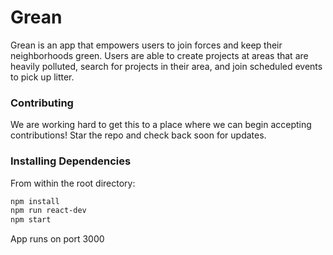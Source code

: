 # Grean

Grean is an app that empowers users to join forces and keep their neighborhoods green. Users are able to create projects at areas that are heavily polluted, search for projects in their area, and join scheduled events to pick up litter.

### Contributing

We are working hard to get this to a place where we can begin accepting contributions! Star the repo and check back soon for updates.

### Installing Dependencies

From within the root directory:

```sh
npm install
npm run react-dev
npm start
```

App runs on port 3000

